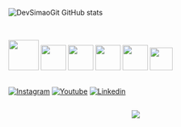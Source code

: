
![DevSimaoGit GitHub stats](https://github-readme-stats.vercel.app/api?username=DevSimaoGit&show_icons=true&theme=dark)

##

<div style="display: inline_block"><br/>
<img height="60" width="60" src="https://img.icons8.com/?size=100&id=101665&format=png&color=006394">
<img height="50" widht="50" src="https://cdn.jsdelivr.net/gh/devicons/devicon@latest/icons/archlinux/archlinux-original.svg">
<img height="50" widht="50" src="https://devicon-website.vercel.app/api/ubuntu/plain-wordmark.svg">
<img height="50" widht="50" src="https://cdn.jsdelivr.net/gh/devicons/devicon@latest/icons/debian/debian-plain-wordmark.svg">
<img height="50" widht="50" src="https://devicon-website.vercel.app/api/docker/plain-wordmark.svg">
<img height="45" widht="45" src="https://devicon-website.vercel.app/api/opensuse/original-wordmark.svg">
</div>

  ##

[![Instagram](https://img.shields.io/badge/Instagram-E4405F?style=for-the-badge&logo=instagram&logoColor=white)](https://bit.ly/m_simao1)
[![Youtube](https://img.shields.io/badge/YouTube-FF0000?style=for-the-badge&logo=youtube&logoColor=white)](https://youtube.com/@simao_mateus?si=QAjAU5-Oxzv1McBM)
[![Linkedin](https://img.shields.io/badge/LinkedIn-0077B5?style=for-the-badge&logo=linkedin&logoColor=white)](https://www.linkedin.com/in/mateus-sim%C3%A3o-7ab91531a?lipi=urn%3Ali%3Apage%3Ad_flagship3_profile_view_base_contact_details%3B9DBg%2FvdJRLq7B4RUWPapFQ%3D%3D)

##

<div align="center">
  <href="https://open.spotify.com/user/xv23z76td52watuyp7corh0ol?si=J4lOJYUyQNWf-ixBsErWDQ">
    <img src="https://storage.googleapis.com/pr-newsroom-wp/1/2023/05/Spotify_Full_Logo_RGB_White-300x82.png"/>
  </a>
